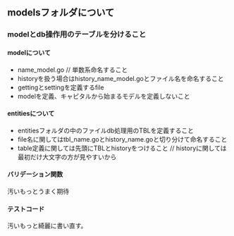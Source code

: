 












## modelsフォルダについて

### modelとdb操作用のテーブルを分けること

#### modelについて
- name_model.go // 単数系命名すること
- historyを扱う場合はhistory_name_model.goとファイル名を命名すること
- gettingとsettingを定義するfile
- modelを定義、キャピタルから始まるモデルを定義しないこと

#### entitiesについて 
- entitiesフォルダの中のファイルdb処理用のTBLを定義すること
- file名に関してはtbl_name.goとhistory_name.goと切り分けて命名すること
- table定義に関しては先頭にTBLとhistoryをつけること // historyに関しては最初だけ大文字の方が見やすいから

#### バリデーション関数
汚いもっとうまく期待
#### テストコード
汚いもっと綺麗に書い直す。



